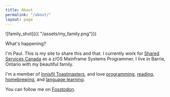```yaml
---
title: About
permalink: "/about/"
layout: page
---
```


![family_shot]({{ "/assets/my_family.png"}})

What's happening?

I'm Paul. This is my site to share this and that. I currently work for [Shared Services Canada](https://en.wikipedia.org/wiki/Shared_Services_Canada) as a z/OS Mainframe Systems Programmer. I live in Barrie, Ontario with my beautiful family.

I'm a member of [Innisfil Toastmasters](http://innisfiltoastmasters.org), and love [programming](https://github.com/paulywill), [reading](https://gist.github.com/paulywill/7f652249516107a42ba839267f3341fb), [homebrewing](https://fosstodon.org/@paulywill/111785794819356130), and [language learning](https://www.duolingo.com/profile/paulywill).

You can follow me on [Fosstodon](https://fosstodon.org/@paulywill).
